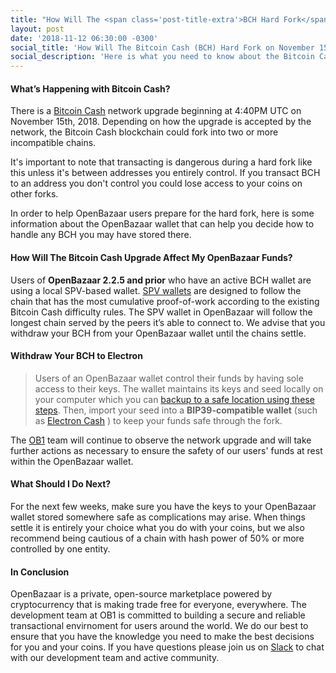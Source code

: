 ```yaml
---
title: "How Will The <span class='post-title-extra'>BCH Hard Fork</span> Affect OpenBazaar?"
layout: post
date: '2018-11-12 06:30:00 -0300'
social_title: 'How Will The Bitcoin Cash (BCH) Hard Fork on November 15th Affect OpenBazaar?'
social_description: 'Here is what you need to know about the Bitcoin Cash hard fork on November 15th as it relates to Openbazaar.'
---
```


#### What’s Happening with Bitcoin Cash?

There is a [Bitcoin Cash](https://www.bitcoincash.org/) network upgrade beginning at 4:40PM UTC on November 15th, 2018. Depending on how the upgrade is accepted by the network, the Bitcoin Cash blockchain could fork into two or more incompatible chains. 

It's important to note that transacting is dangerous during a hard fork like this unless it's between addresses you entirely control. If you transact BCH to an address you don't control you could lose access to your coins on other forks. 

In order to help OpenBazaar users prepare for the hard fork, here is some information about the OpenBazaar wallet that can help you decide how to handle any BCH you may have stored there. 

#### How Will The Bitcoin Cash Upgrade Affect My OpenBazaar Funds?

Users of **OpenBazaar 2.2.5 and prior** who have an active BCH wallet are using a local SPV-based wallet. [SPV wallets](https://bitcoin.org/en/glossary/simplified-payment-verification) are designed to follow the chain that has the most cumulative proof-of-work according to the existing Bitcoin Cash difficulty rules. The SPV wallet in OpenBazaar will follow the longest chain served by the peers it’s able to connect to. We advise that you withdraw your BCH from your OpenBazaar wallet until the chains settle.

#### Withdraw Your BCH to Electron

> Users of an OpenBazaar wallet control their funds by having sole access to their keys. The wallet maintains its keys and seed locally on your computer which you can [backup to a safe location using these steps](https://openbazaar.zendesk.com/hc/en-us/articles/115002892791-How-do-I-backup-my-OpenBazaar-wallet-). Then, import your seed into a **BIP39-compatible wallet** (such as [Electron Cash](https://electroncash.org/) ) to keep your funds safe through the fork.

The [OB1](https://ob1.io) team will continue to observe the network upgrade and will take further actions as necessary to ensure the safety of our users' funds at rest within the OpenBazaar wallet.

#### What Should I Do Next?

For the next few weeks, make sure you have the keys to your OpenBazaar wallet stored somewhere safe as complications may arise. When things settle it is entirely your choice what you do with your coins, but we also recommend being cautious of a chain with hash power of 50% or more controlled by one entity. 

#### In Conclusion

OpenBazaar is a private, open-source marketplace powered by cryptocurrency that is making trade free for everyone, everywhere. The development team at OB1 is committed to building a secure and reliable transactional envirnoment for users around the world. We do our best to ensure that you have the knowledge you need to make the best decisions for you and your coins. If you have questions please join us on [Slack](https://openbazaar.org/slack) to chat with our development team and active community.